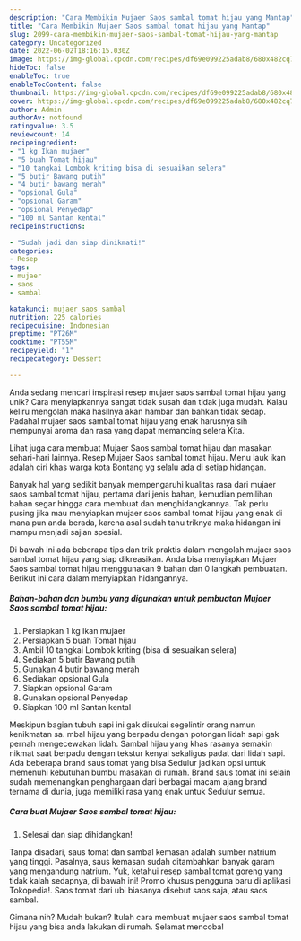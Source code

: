 ```yaml
---
description: "Cara Membikin Mujaer Saos sambal tomat hijau yang Mantap"
title: "Cara Membikin Mujaer Saos sambal tomat hijau yang Mantap"
slug: 2099-cara-membikin-mujaer-saos-sambal-tomat-hijau-yang-mantap
category: Uncategorized
date: 2022-06-02T18:16:15.030Z
image: https://img-global.cpcdn.com/recipes/df69e099225adab8/680x482cq70/mujaer-saos-sambal-tomat-hijau-foto-resep-utama.jpg
hideToc: false
enableToc: true
enableTocContent: false
thumbnail: https://img-global.cpcdn.com/recipes/df69e099225adab8/680x482cq70/mujaer-saos-sambal-tomat-hijau-foto-resep-utama.jpg
cover: https://img-global.cpcdn.com/recipes/df69e099225adab8/680x482cq70/mujaer-saos-sambal-tomat-hijau-foto-resep-utama.jpg
author: Admin
authorAv: notfound
ratingvalue: 3.5
reviewcount: 14
recipeingredient:
- "1 kg Ikan mujaer"
- "5 buah Tomat hijau"
- "10 tangkai Lombok kriting bisa di sesuaikan selera"
- "5 butir Bawang putih"
- "4 butir bawang merah"
- "opsional Gula"
- "opsional Garam"
- "opsional Penyedap"
- "100 ml Santan kental"
recipeinstructions:

- "Sudah jadi dan siap dinikmati!"
categories:
- Resep
tags:
- mujaer
- saos
- sambal

katakunci: mujaer saos sambal 
nutrition: 225 calories
recipecuisine: Indonesian
preptime: "PT26M"
cooktime: "PT55M"
recipeyield: "1"
recipecategory: Dessert

---
```





Anda sedang mencari inspirasi resep mujaer saos sambal tomat hijau yang unik? Cara menyiapkannya sangat tidak susah dan tidak juga mudah. Kalau keliru mengolah maka hasilnya akan hambar dan bahkan tidak sedap. Padahal mujaer saos sambal tomat hijau yang enak harusnya sih mempunyai aroma dan rasa yang dapat memancing selera Kita.





Lihat juga cara membuat Mujaer Saos sambal tomat hijau dan masakan sehari-hari lainnya. Resep Mujaer Saos sambal tomat hijau. Menu lauk ikan adalah ciri khas warga kota Bontang yg selalu ada di setiap hidangan.

Banyak hal yang sedikit banyak mempengaruhi kualitas rasa dari mujaer saos sambal tomat hijau, pertama dari jenis bahan, kemudian pemilihan bahan segar hingga cara membuat dan menghidangkannya. Tak perlu pusing jika mau menyiapkan mujaer saos sambal tomat hijau yang enak di mana pun anda berada, karena asal sudah tahu triknya maka hidangan ini mampu menjadi sajian spesial.






Di bawah ini ada beberapa tips dan trik praktis dalam mengolah mujaer saos sambal tomat hijau yang siap dikreasikan. Anda bisa menyiapkan Mujaer Saos sambal tomat hijau menggunakan 9 bahan dan 0 langkah pembuatan. Berikut ini cara dalam menyiapkan hidangannya.

<!--inarticleads1-->

##### Bahan-bahan dan bumbu yang digunakan untuk pembuatan Mujaer Saos sambal tomat hijau:

1. Persiapkan 1 kg Ikan mujaer
1. Persiapkan 5 buah Tomat hijau
1. Ambil 10 tangkai Lombok kriting (bisa di sesuaikan selera)
1. Sediakan 5 butir Bawang putih
1. Gunakan 4 butir bawang merah
1. Sediakan opsional Gula
1. Siapkan opsional Garam
1. Gunakan opsional Penyedap
1. Siapkan 100 ml Santan kental


Meskipun bagian tubuh sapi ini gak disukai segelintir orang namun kenikmatan sa. mbal hijau yang berpadu dengan potongan lidah sapi gak pernah mengecewakan lidah. Sambal hijau yang khas rasanya semakin nikmat saat berpadu dengan tekstur kenyal sekaligus padat dari lidah sapi. Ada beberapa brand saus tomat yang bisa Sedulur jadikan opsi untuk memenuhi kebutuhan bumbu masakan di rumah. Brand saus tomat ini selain sudah memenangkan penghargaan dari berbagai macam ajang brand ternama di dunia, juga memiliki rasa yang enak untuk Sedulur semua. 

<!--inarticleads2-->

##### Cara buat Mujaer Saos sambal tomat hijau:


1. Selesai dan siap dihidangkan!

Tanpa disadari, saus tomat dan sambal kemasan adalah sumber natrium yang tinggi. Pasalnya, saus kemasan sudah ditambahkan banyak garam yang mengandung natrium. Yuk, ketahui resep sambal tomat goreng yang tidak kalah sedapnya, di bawah ini! Promo khusus pengguna baru di aplikasi Tokopedia!. Saos tomat dari ubi biasanya disebut saos saja, atau saos sambal. 

Gimana nih? Mudah bukan? Itulah cara membuat mujaer saos sambal tomat hijau yang bisa anda lakukan di rumah. Selamat mencoba!
